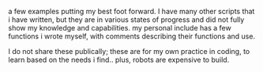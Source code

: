 a few examples putting my best foot forward. I have many other scripts that i have written, but they are in various states of progress and did not fully show my knowledge and capabilities. 
my personal include has a few functions i wrote myself, with comments describing their functions and use. 

I do not share these publically; these are for my own practice in coding, to learn based on the needs i find.. plus, robots are expensive to build.
